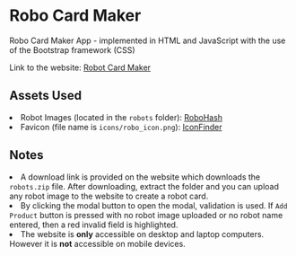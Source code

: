 # Robo Card Maker
Robo Card Maker App - implemented in HTML and JavaScript with the use of the Bootstrap framework (CSS)

Link to the website: <a href="http://210149902.cs2410-web01pvm.aston.ac.uk/RoboCardMaker/robots.html">Robot Card Maker</a>

## Assets Used
<li>Robot Images (located in the <code>robots</code> folder): <a href="https://robohash.org/">RoboHash</a></li>
<li>Favicon (file name is <code>icons/robo_icon.png</code>): <a href="https://www.iconfinder.com/">IconFinder</a></li>

## Notes
<li>A download link is provided on the website which downloads the <code>robots.zip</code> file. After downloading, extract the folder and you can upload any robot image to the website to create a robot card.</li>
<li>By clicking the modal button to open the modal, validation is used. If <code>Add Product</code> button is pressed with no robot image uploaded or no robot name entered, then a red invalid field is highlighted.</li>
<li>The website is <b>only</b> accessible on desktop and laptop computers. However it is <b>not</b> accessible on mobile devices.</li>
